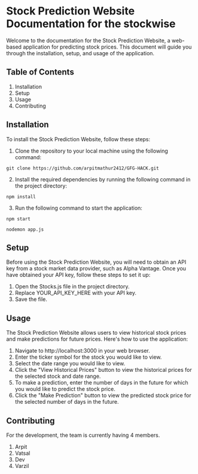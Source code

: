 # Stock Prediction Website Documentation for the stockwise

Welcome to the documentation for the Stock Prediction Website, a web-based application for predicting stock prices. This document will guide you through the installation, setup, and usage of the application.

## Table of Contents

1. Installation
2. Setup
3. Usage
4. Contributing


## Installation

To install the Stock Prediction Website, follow these steps:

1. Clone the repository to your local machine using the following command:
```
git clone https://github.com/arpitmathur2412/GFG-HACK.git
```
2. Install the required dependencies by running the following command in the project directory:
```
npm install
```
3. Run the following command to start the application:
```
npm start
```
```
nodemon app.js
```

## Setup

Before using the Stock Prediction Website, you will need to obtain an API key from a stock market data provider, such as Alpha Vantage. Once you have obtained your API key, follow these steps to set it up:

1. Open the Stocks.js file in the project directory.
2. Replace YOUR_API_KEY_HERE with your API key.
3. Save the file.

## Usage

The Stock Prediction Website allows users to view historical stock prices and make predictions for future prices. Here's how to use the application:

1. Navigate to http://localhost:3000 in your web browser.
2. Enter the ticker symbol for the stock you would like to view.
3. Select the date range you would like to view.
4. Click the "View Historical Prices" button to view the historical prices for the selected stock and date range.
5. To make a prediction, enter the number of days in the future for which you would like to predict the stock price.
6. Click the "Make Prediction" button to view the predicted stock price for the selected number of days in the future.


## Contributing

For the development, the team is currently having 4 members.
1. Arpit
2. Vatsal
3. Dev
4. Varzil

